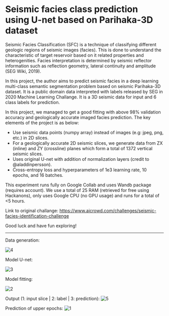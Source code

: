 # Seismic facies class prediction using U-net based on Parihaka-3D dataset

Seismic Facies Classification (SFC) is a technique of classifying different geologic regions of seismic images (facies). This is done to understand the characteristic of target reservoir based on it related properties and heterogenities. Facies interpretation is determined by seismic reflector information such as reflection geometry, lateral continuity and amplitude (SEG Wiki, 2019).

In this project, the author aims to predict seismic facies in a deep learning multi-class semantic segmentation problem based on seismic Parihaka-3D dataset. It is a public domain data interpreted with labels released by SEG in 2020 Machine Learning Challange. It is a 3D seismic data for input and 6 class labels for prediction. 

In this project, we managed to get a good fitting with above 98% validation accuracy and geologically accurate imaged facies prediction. The key elements of the project is as below:

- Use seismic data points (numpy array) instead of images (e.g: jpeg, png, etc.) in 2D slices.
- For a geologically accurate 2D seismic slices, we generate data from ZX (inline) and ZY (crossline) planes which form a total of 1372 vertical seismic slices.
- Uses original U-net with addition of normalization layers (credit to @aladdinpersson).
- Cross-entropy loss and hyperparameters of 1e3 learning rate, 10 epochs, and 16 batches.

This experiment runs fully on Google Collab and uses Wandb package (requires account). We use a total of 25 RAM (retrieved for free using Hackanons), only uses Google CPU (no GPU usage) and runs for a total of <5 hours.

Link to original challange: https://www.aicrowd.com/challenges/seismic-facies-identification-challenge

Good luck and have fun exploring!
    
-----------------------------------------------------------------------------------------------
 
Data generation:

![4](https://user-images.githubusercontent.com/71542986/184498878-9b21b99e-4e05-4a7e-9ad9-41eec71a7695.jpg)

Model U-net:

![3](https://user-images.githubusercontent.com/71542986/184498883-56416ef8-9507-4d1c-843c-f3b9f66f8c33.jpg)

Model fitting:

![2](https://user-images.githubusercontent.com/71542986/184498887-d363b835-0a2b-4bcd-bfef-c32c68e58f83.jpg)

Output (1: input slice | 2: label | 3: prediction):
![5](https://user-images.githubusercontent.com/71542986/184467519-1659d1c0-e0bc-483a-b59f-2b72efa41ae8.jpg)

Prediction of upper epochs:
![1](https://user-images.githubusercontent.com/71542986/184467537-1ab0ba94-bd09-4596-ab83-374c66f4e4e8.jpg)

